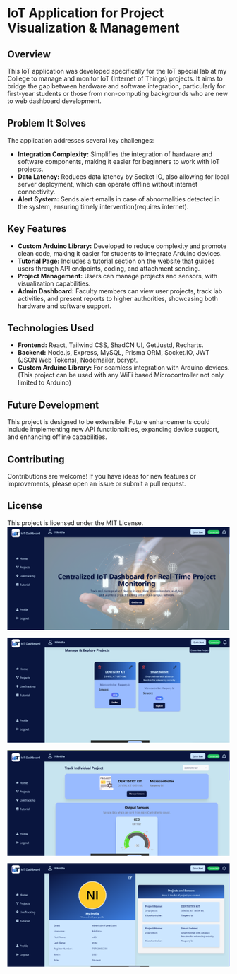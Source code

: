 # IoT Application for Project Visualization & Management

## Overview

This IoT application was developed specifically for the IoT special lab at my College to manage and monitor IoT (Internet of Things) projects. It aims to bridge the gap between hardware and software integration, particularly for first-year students or those from non-computing backgrounds who are new to web dashboard development.

## Problem It Solves

The application addresses several key challenges:

- **Integration Complexity:** Simplifies the integration of hardware and software components, making it easier for beginners to work with IoT projects.
- **Data Latency:** Reduces data latency by Socket IO, also allowing for local server deployment, which can operate offline without internet connectivity.
- **Alert System:** Sends alert emails in case of abnormalities detected in the system, ensuring timely intervention(requires internet).

## Key Features

- **Custom Arduino Library:** Developed to reduce complexity and promote clean code, making it easier for students to integrate Arduino devices.
- **Tutorial Page:** Includes a tutorial section on the website that guides users through API endpoints, coding, and attachment sending.
- **Project Management:** Users can manage projects and sensors, with visualization capabilities.
- **Admin Dashboard:** Faculty members can view user projects, track lab activities, and present reports to higher authorities, showcasing both hardware and software support.

## Technologies Used

- **Frontend:** React, Tailwind CSS, ShadCN UI, GetJustd, Recharts.
- **Backend:** Node.js, Express, MySQL, Prisma ORM, Socket.IO, JWT (JSON Web Tokens), Nodemailer, bcrypt.
- **Custom Arduino Library:** For seamless integration with Arduino devices.(This project can be used with any WiFi based Microcontroller not only limited to Arduino)

## Future Development

This project is designed to be extensible. Future enhancements could include implementing new API functionalities, expanding device support, and enhancing offline capabilities.

## Contributing

Contributions are welcome! If you have ideas for new features or improvements, please open an issue or submit a pull request.

## License

This project is licensed under the MIT License.
![alt text](<Screenshot 2025-06-09 190945.png>)

![alt text](<Screenshot 2025-06-09 191348.png>) 

![alt text](<Screenshot 2025-06-09 191258.png>)


 ![alt text](<Screenshot 2025-06-09 191332.png>)